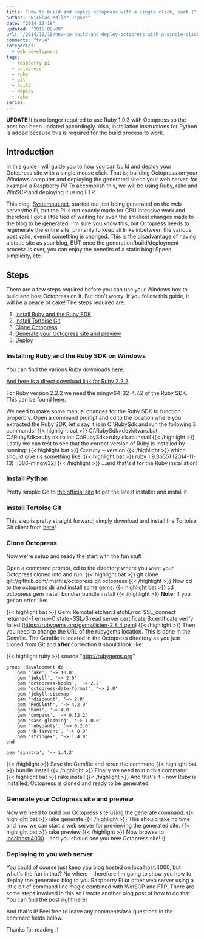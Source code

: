 ```yaml
---
title: "How to build and deploy octopress with a single click, part 1"
author: "Nicklas Møller Jepsen"
date: "2014-12-18"
updated: "2015-08-09"
url: "/2014/12/18/how-to-build-and-deploy-octopress-with-a-single-click-p1"
comments: "true"
categories:
  - web development
tags:
  - raspberry pi
  - octopress
  - ruby
  - git
  - build
  - deploy
  - rake
series:
---
```

**UPDATE**
It is no longer required to use Ruby 1.9.3 with Octopress so the post has been updated accordingly.
Also, installation instructions for Python is added because this is required for the build process to work.

## Introduction
In this guide I will guide you to how you can build and deploy your Octopress site with a single mouse click. That is; building Octopress on your Windows computer and deploying the generated site to your web server, for example a Raspberry Pi!
To accomplish this, we will be using Ruby, rake and WinSCP and deploying it using FTP.<!--more-->

This blog, [Systemout.net](http://systemout.net "SystemOut.net"), started out just being generated on the web server/the Pi, but the Pi is not exactly made for CPU intensive work and therefore I got a little tied of waiting for even the smallest changes made to the blog to be generated. 
I'm sure you know this, but Octopress needs to regenerate the entire site, primarily to keep all links inbetween the various post valid, even if something is changed. This is the disadvantage of having a static site as your blog, BUT once the generation/build/deployment process is over, you can enjoy the benefits of a static blog: Speed, simplicity, etc.

## Steps
There are a few steps required before you can use your Windows box to build and host Octopress on it.
But don't worry: If you follow this guide, it will be a peace of cake!
The steps required are:

1. [Install Ruby and the Ruby SDK](#ruby)
3. [Install Tortoise Git](#tortoise)
4. [Clone Octopress](#clone)
5. [Generate your Octopress site and preview](generate)
6. [Deploy](#deploy)

### Installing Ruby and the Ruby SDK on Windows<a name="ruby"></a>

You can find the various Ruby downloads [here](http://rubyinstaller.org/downloads/).

[And here is a direct download link for Ruby 2.2.2](http://dl.bintray.com/oneclick/rubyinstaller/rubyinstaller-2.2.2.exe).

For Ruby version 2.2.2 we need the mingw64-32-4.7.2 of the Ruby SDK. This can be found [here](http://dl.bintray.com/oneclick/rubyinstaller/DevKit-mingw64-32-4.7.2-20130224-1151-sfx.exe).

We need to make some manual changes for the Ruby SDK to function properbly. Open a command prompt and cd to the location where you extracted the Ruby SDK, let's say it is in C:\RubySdk and run the following 3 commands:
{{< highlight  bat >}}
    C:\RubySdk>devkitvars.bat
    C:\RubySdk>ruby dk.rb init
    C:\RubySdk>ruby dk.rb install
{{< /highlight >}}
Lastly we can test to see that the correct version of Ruby is installed by running:
{{< highlight  bat >}}
	C:\>ruby --version
{{< /highlight >}}
which should give us something like: 
{{< highlight  bat >}}
	ruby 1.9.3p551 (2014-11-13) [i386-mingw32]
{{< /highlight >}}
...and that's it for the Ruby installation!

### Install Python
Pretty simple: Go to [the official site](https://www.python.org/downloads/windows/) to get the latest installer and install it.

### Install Tortoise Git<a name="tortoise"></a>
This step is pretty straight forward; simply download and install the Tortoise Git client from [here](https://code.google.com/p/tortoisegit/wiki/Download)!

### Clone Octopress<a name="clone"></a>
Now we're setup and ready the start with the fun stuf!

Open a command prompt, cd to the directory where you want your Octopress cloned into and run:
{{< highlight  bat >}}
    git clone git://github.com/imathis/octopress.git octopress
{{< /highlight >}}
Now cd to the octopress dir and install some gems:
{{< highlight  bat >}}
	cd octopress
	gem install bundler
	bundle install
{{< /highlight >}}
**Note:** If you get an error like:

{{< highlight  bat >}}
	Gem::RemoteFetcher::FetchError: SSL_connect returned=1 errno=0 state=SSLv3 read server certificate B:certificate verify failed (https://rubygems.org/gems/listen-2.8.4.gem)
{{< /highlight >}}
Then you need to change the URL of the rubygems location. This is done in the Gemfile. The Gemfile is located in the Octopress directory as you just cloned from Git and **after** correction it should look like:

{{< highlight  ruby >}}
	source "http://rubygems.org"

	group :development do
  		gem 'rake', '~> 10.0'
  		gem 'jekyll', '~> 2.0'
  		gem 'octopress-hooks', '~> 2.2'
  		gem 'octopress-date-format', '~> 2.0'
  		gem 'jekyll-sitemap'
  		gem 'rdiscount', '~> 2.0'
  		gem 'RedCloth', '~> 4.2.9'
  		gem 'haml', '~> 4.0'
  		gem 'compass', '~> 0.12.2'
  		gem 'sass-globbing', '~> 1.0.0'
  		gem 'rubypants', '~> 0.2.0'
  		gem 'rb-fsevent', '~> 0.9'
  		gem 'stringex', '~> 1.4.0'
	end

	gem 'sinatra', '~> 1.4.2'
{{< /highlight >}}
Save the Gemfile and rerun the command
{{< highlight  bat >}}
	bundle install
{{< /highlight >}}
Finally we need to run this command:
{{< highlight  bat >}}
	rake install
{{< /highlight >}}
And that's it - now Ruby is installed, Octopress is cloned and ready to be generated!

### Generate your Octopress site and preview<a name="generate"></a>
Now we need to build our Octopress site using the generate command:
{{< highlight  bat >}}
	rake generate
{{< /highlight >}}
This should take no time and now we can start a web server for previewing the generated site:
{{< highlight  bat >}}
	rake preview
{{< /highlight >}}
Now browse to [localhost:4000](http://localhost:4000) - and you should see you new Octopress site! :)


### Deploying to you web server<a name="deploy"></a>

You could of course just keep you blog hosted on localhost:4000, but what's the fun in that?
No where - therefore I'm going to show you how to deploy the generated blog to you Raspberry Pi or other web server using a little bit of command line magic combined with WinSCP and FTP. There are some steps involved in this so I wrote another blog post of how to do that. You can find the post [right here](http://systemout.net/2014/12/18/how-to-build-and-deploy-octopress-with-a-single-click-p2/)!

And that's it! Feel free to leave any comments/ask questions in the comment fields below.

Thanks for reading :)
